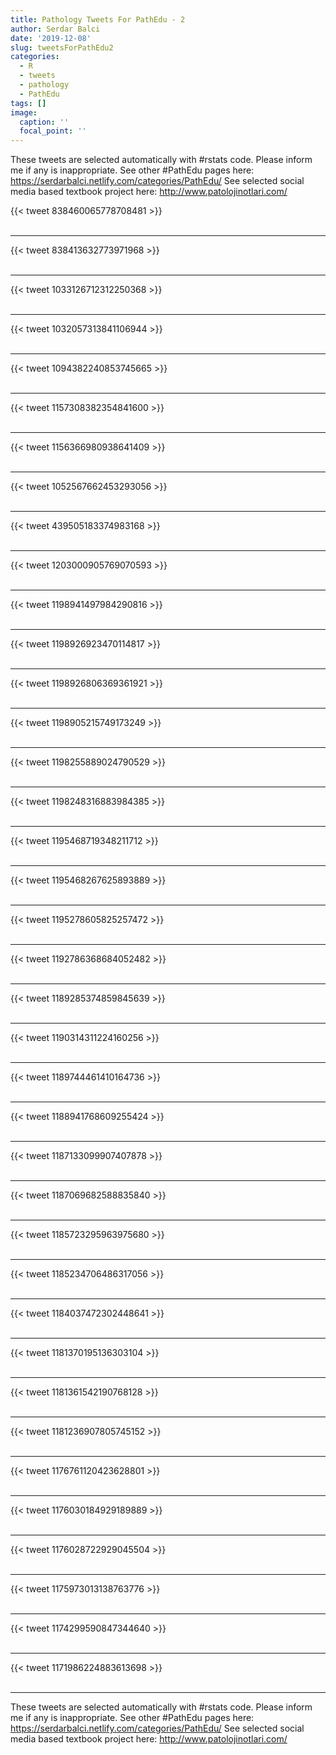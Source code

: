 ```yaml
---
title: Pathology Tweets For PathEdu - 2
author: Serdar Balci
date: '2019-12-08'
slug: tweetsForPathEdu2
categories:
  - R
  - tweets
  - pathology
  - PathEdu
tags: []
image:
  caption: ''
  focal_point: ''
---
```



These tweets are selected automatically with #rstats code. Please inform me if any is inappropriate.
See other #PathEdu pages here: https://serdarbalci.netlify.com/categories/PathEdu/ 
See selected social media based textbook project here: http://www.patolojinotlari.com/

{{< tweet 838460065778708481 >}}
<br>
<br>
<hr>
{{< tweet 838413632773971968 >}}
<br>
<br>
<hr>
{{< tweet 1033126712312250368 >}}
<br>
<br>
<hr>
{{< tweet 1032057313841106944 >}}
<br>
<br>
<hr>
{{< tweet 1094382240853745665 >}}
<br>
<br>
<hr>
{{< tweet 1157308382354841600 >}}
<br>
<br>
<hr>
{{< tweet 1156366980938641409 >}}
<br>
<br>
<hr>
{{< tweet 1052567662453293056 >}}
<br>
<br>
<hr>
{{< tweet 439505183374983168 >}}
<br>
<br>
<hr>
{{< tweet 1203000905769070593 >}}
<br>
<br>
<hr>
{{< tweet 1198941497984290816 >}}
<br>
<br>
<hr>
{{< tweet 1198926923470114817 >}}
<br>
<br>
<hr>
{{< tweet 1198926806369361921 >}}
<br>
<br>
<hr>
{{< tweet 1198905215749173249 >}}
<br>
<br>
<hr>
{{< tweet 1198255889024790529 >}}
<br>
<br>
<hr>
{{< tweet 1198248316883984385 >}}
<br>
<br>
<hr>
{{< tweet 1195468719348211712 >}}
<br>
<br>
<hr>
{{< tweet 1195468267625893889 >}}
<br>
<br>
<hr>
{{< tweet 1195278605825257472 >}}
<br>
<br>
<hr>
{{< tweet 1192786368684052482 >}}
<br>
<br>
<hr>
{{< tweet 1189285374859845639 >}}
<br>
<br>
<hr>
{{< tweet 1190314311224160256 >}}
<br>
<br>
<hr>
{{< tweet 1189744461410164736 >}}
<br>
<br>
<hr>
{{< tweet 1188941768609255424 >}}
<br>
<br>
<hr>
{{< tweet 1187133099907407878 >}}
<br>
<br>
<hr>
{{< tweet 1187069682588835840 >}}
<br>
<br>
<hr>
{{< tweet 1185723295963975680 >}}
<br>
<br>
<hr>
{{< tweet 1185234706486317056 >}}
<br>
<br>
<hr>
{{< tweet 1184037472302448641 >}}
<br>
<br>
<hr>
{{< tweet 1181370195136303104 >}}
<br>
<br>
<hr>
{{< tweet 1181361542190768128 >}}
<br>
<br>
<hr>
{{< tweet 1181236907805745152 >}}
<br>
<br>
<hr>
{{< tweet 1176761120423628801 >}}
<br>
<br>
<hr>
{{< tweet 1176030184929189889 >}}
<br>
<br>
<hr>
{{< tweet 1176028722929045504 >}}
<br>
<br>
<hr>
{{< tweet 1175973013138763776 >}}
<br>
<br>
<hr>
{{< tweet 1174299590847344640 >}}
<br>
<br>
<hr>
{{< tweet 1171986224883613698 >}}
<br>
<br>
<hr>


These tweets are selected automatically with #rstats code. Please inform me if any is inappropriate.
See other #PathEdu pages here: https://serdarbalci.netlify.com/categories/PathEdu/ 
See selected social media based textbook project here: http://www.patolojinotlari.com/
